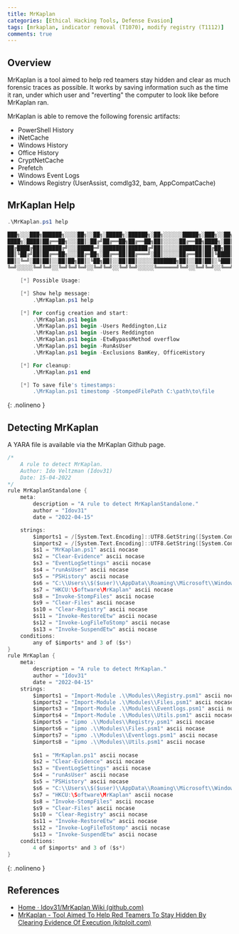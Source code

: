 ```yaml
---
title: MrKaplan
categories: [Ethical Hacking Tools, Defense Evasion]
tags: [mrkaplan, indicator removal (T1070), modify registry (T1112)]
comments: true
---
```


## Overview

MrKaplan is a tool aimed to help red teamers stay hidden and clear as much forensic traces as possible. It works by saving information such as the time it ran, under which user and "reverting" the computer to look like before MrKaplan ran.

MrKaplan is able to remove the following forensic artifacts:

- PowerShell History
- iNetCache
- Windows History
- Office History
- CryptNetCache
- Prefetch
- Windows Event Logs
- Windows Registry (UserAssist, comdlg32, bam, AppCompatCache)

## MrKaplan Help

```powershell
.\MrKaplan.ps1 help

███╗░░░███╗██████╗░░░░██╗░░██╗░█████╗░██████╗░██╗░░░░░░█████╗░███╗░░██╗
████╗░████║██╔══██╗░░░██║░██╔╝██╔══██╗██╔══██╗██║░░░░░██╔══██╗████╗░██║
██╔████╔██║██████╔╝░░░█████═╝░███████║██████╔╝██║░░░░░███████║██╔██╗██║
██║╚██╔╝██║██╔══██╗░░░██╔═██╗░██╔══██║██╔═══╝░██║░░░░░██╔══██║██║╚████║
██║░╚═╝░██║██║░░██║██╗██║░╚██╗██║░░██║██║░░░░░███████╗██║░░██║██║░╚███║
╚═╝░░░░░╚═╝╚═╝░░╚═╝╚═╝╚═╝░░╚═╝╚═╝░░╚═╝╚═╝░░░░░╚══════╝╚═╝░░╚═╝╚═╝░░╚══╝

	[*] Possible Usage:

	[*] Show help message:
		.\MrKaplan.ps1 help

	[*] For config creation and start:
		.\MrKaplan.ps1 begin
		.\MrKaplan.ps1 begin -Users Reddington,Liz
		.\MrKaplan.ps1 begin -Users Reddington
		.\MrKaplan.ps1 begin -EtwBypassMethod overflow
		.\MrKaplan.ps1 begin -RunAsUser
		.\MrKaplan.ps1 begin -Exclusions BamKey, OfficeHistory

	[*] For cleanup:
		.\MrKaplan.ps1 end

	[*] To save file's timestamps:
		.\MrKaplan.ps1 timestomp -StompedFilePath C:\path\to\file
```

{: .nolineno }

## Detecting MrKaplan

A YARA file is available via the MrKaplan Github page.

```c
/*
    A rule to detect MrKaplan.
    Author: Ido Veltzman (Idov31)
    Date: 15-04-2022
*/
rule MrKaplanStandalone {
    meta:
        description = "A rule to detect MrKaplanStandalone."
        author = "Idov31"
        date = "2022-04-15"

    strings:
        $imports1 = /[System.Text.Encoding]::UTF8.GetString([System.Convert]::FromBase64String(.*) | Invoke-Expression/i nocase
        $imports2 = /[System.Text.Encoding]::UTF8.GetString([System.Convert]::FromBase64String(.*) | iex/i nocase
        $s1 = "MrKaplan.ps1" ascii nocase
        $s2 = "Clear-Evidence" ascii nocase
        $s3 = "EventLogSettings" ascii nocase
        $s4 = "runAsUser" ascii nocase
        $s5 = "PSHistory" ascii nocase
        $s6 = "C:\\Users\\$($user)\\AppData\\Roaming\\Microsoft\\Windows\\PowerShell\\PSReadLine\\ConsoleHost_history.txt" ascii nocase
        $s7 = "HKCU:\Software\MrKaplan" ascii nocase
        $s8 = "Invoke-StompFiles" ascii nocase
        $s9 = "Clear-Files" ascii nocase
        $s10 = "Clear-Registry" ascii nocase
        $s11 = "Invoke-RestoreEtw" ascii nocase
        $s12 = "Invoke-LogFileToStomp" ascii nocase
        $s13 = "Invoke-SuspendEtw" ascii nocase
    conditions:
        any of $imports* and 3 of ($s*)
}
rule MrKaplan {
    meta:
        description = "A rule to detect MrKaplan."
        author = "Idov31"
        date = "2022-04-15"
    strings:
        $imports1 = "Import-Module .\\Modules\\Registry.psm1" ascii nocase
        $imports2 = "Import-Module .\\Modules\\Files.psm1" ascii nocase
        $imports3 = "Import-Module .\\Modules\\Eventlogs.psm1" ascii nocase
        $imports4 = "Import-Module .\\Modules\\Utils.psm1" ascii nocase
        $imports5 = "ipmo .\\Modules\\Registry.psm1" ascii nocase
        $imports6 = "ipmo .\\Modules\\Files.psm1" ascii nocase
        $imports7 = "ipmo .\\Modules\\Eventlogs.psm1" ascii nocase
        $imports8 = "ipmo .\\Modules\\Utils.psm1" ascii nocase
        
        $s1 = "MrKaplan.ps1" ascii nocase
        $s2 = "Clear-Evidence" ascii nocase
        $s3 = "EventLogSettings" ascii nocase
        $s4 = "runAsUser" ascii nocase
        $s5 = "PSHistory" ascii nocase
        $s6 = "C:\\Users\\$($user)\\AppData\\Roaming\\Microsoft\\Windows\\PowerShell\\PSReadLine\\ConsoleHost_history.txt" ascii nocase
        $s7 = "HKCU:\Software\MrKaplan" ascii nocase
        $s8 = "Invoke-StompFiles" ascii nocase
        $s9 = "Clear-Files" ascii nocase
        $s10 = "Clear-Registry" ascii nocase
        $s11 = "Invoke-RestoreEtw" ascii nocase
        $s12 = "Invoke-LogFileToStomp" ascii nocase
        $s13 = "Invoke-SuspendEtw" ascii nocase
    conditions:
        4 of $imports* and 3 of ($s*)
}
```

{: .nolineno }

## References

- [Home · Idov31/MrKaplan Wiki (github.com)](https://github.com/idov31/MrKaplan/wiki)
- [MrKaplan - Tool Aimed To Help Red Teamers To Stay Hidden By Clearing Evidence Of Execution (kitploit.com)](https://www.kitploit.com/2022/08/mrkaplan-tool-aimed-to-help-red-teamers.html?m=1)